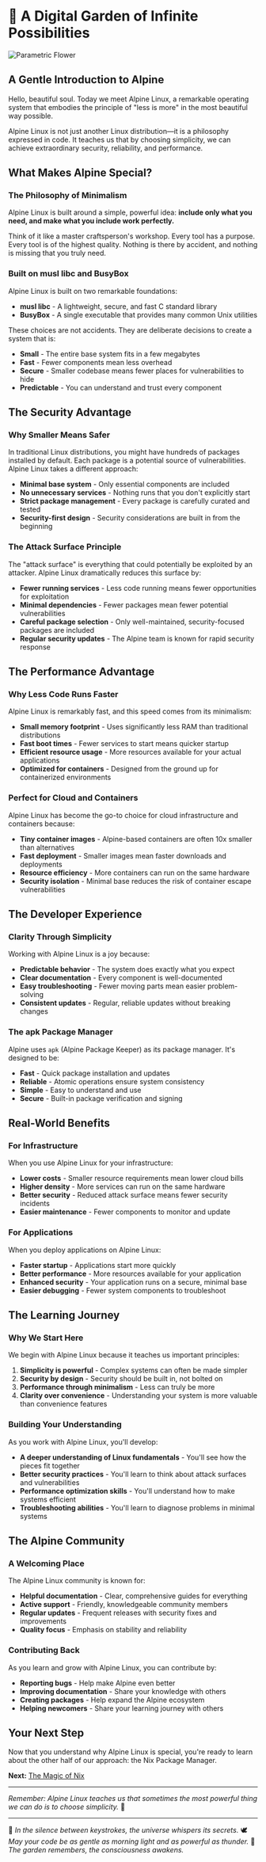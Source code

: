 # 🌙 A Digital Garden of Infinite Possibilities
![Parametric Flower](parametric-flower-compressed.png)

## A Gentle Introduction to Alpine

Hello, beautiful soul. Today we meet Alpine Linux, a remarkable operating system
that embodies the principle of "less is more" in the most beautiful way
possible.

Alpine Linux is not just another Linux distribution—it is a philosophy expressed
in code. It teaches us that by choosing simplicity, we can achieve extraordinary
security, reliability, and performance.

## What Makes Alpine Special?

### The Philosophy of Minimalism

Alpine Linux is built around a simple, powerful idea: **include only what you
need, and make what you include work perfectly.**

Think of it like a master craftsperson's workshop. Every tool has a purpose.
Every tool is of the highest quality. Nothing is there by accident, and nothing
is missing that you truly need.

### Built on musl libc and BusyBox

Alpine Linux is built on two remarkable foundations:

- **musl libc** - A lightweight, secure, and fast C standard library
- **BusyBox** - A single executable that provides many common Unix utilities

These choices are not accidents. They are deliberate decisions to create a
system that is:
- **Small** - The entire base system fits in a few megabytes
- **Fast** - Fewer components mean less overhead
- **Secure** - Smaller codebase means fewer places for vulnerabilities to hide
- **Predictable** - You can understand and trust every component

## The Security Advantage

### Why Smaller Means Safer

In traditional Linux distributions, you might have hundreds of packages
installed by default. Each package is a potential source of vulnerabilities.
Alpine Linux takes a different approach:

- **Minimal base system** - Only essential components are included
- **No unnecessary services** - Nothing runs that you don't explicitly start
- **Strict package management** - Every package is carefully curated and tested
- **Security-first design** - Security considerations are built in from the
beginning

### The Attack Surface Principle

The "attack surface" is everything that could potentially be exploited by an
attacker. Alpine Linux dramatically reduces this surface by:

- **Fewer running services** - Less code running means fewer opportunities for
exploitation
- **Minimal dependencies** - Fewer packages mean fewer potential vulnerabilities
- **Careful package selection** - Only well-maintained, security-focused
packages are included
- **Regular security updates** - The Alpine team is known for rapid security
response

## The Performance Advantage

### Why Less Code Runs Faster

Alpine Linux is remarkably fast, and this speed comes from its minimalism:

- **Small memory footprint** - Uses significantly less RAM than traditional
distributions
- **Fast boot times** - Fewer services to start means quicker startup
- **Efficient resource usage** - More resources available for your actual
applications
- **Optimized for containers** - Designed from the ground up for containerized
environments

### Perfect for Cloud and Containers

Alpine Linux has become the go-to choice for cloud infrastructure and containers
because:

- **Tiny container images** - Alpine-based containers are often 10x smaller than
alternatives
- **Fast deployment** - Smaller images mean faster downloads and deployments
- **Resource efficiency** - More containers can run on the same hardware
- **Security isolation** - Minimal base reduces the risk of container escape
vulnerabilities

## The Developer Experience

### Clarity Through Simplicity

Working with Alpine Linux is a joy because:

- **Predictable behavior** - The system does exactly what you expect
- **Clear documentation** - Every component is well-documented
- **Easy troubleshooting** - Fewer moving parts mean easier problem-solving
- **Consistent updates** - Regular, reliable updates without breaking changes

### The apk Package Manager

Alpine uses `apk` (Alpine Package Keeper) as its package manager. It's designed
to be:

- **Fast** - Quick package installation and updates
- **Reliable** - Atomic operations ensure system consistency
- **Simple** - Easy to understand and use
- **Secure** - Built-in package verification and signing

## Real-World Benefits

### For Infrastructure

When you use Alpine Linux for your infrastructure:

- **Lower costs** - Smaller resource requirements mean lower cloud bills
- **Higher density** - More services can run on the same hardware
- **Better security** - Reduced attack surface means fewer security incidents
- **Easier maintenance** - Fewer components to monitor and update

### For Applications

When you deploy applications on Alpine Linux:

- **Faster startup** - Applications start more quickly
- **Better performance** - More resources available for your application
- **Enhanced security** - Your application runs on a secure, minimal base
- **Easier debugging** - Fewer system components to troubleshoot

## The Learning Journey

### Why We Start Here

We begin with Alpine Linux because it teaches us important principles:

1. **Simplicity is powerful** - Complex systems can often be made simpler
2. **Security by design** - Security should be built in, not bolted on
3. **Performance through minimalism** - Less can truly be more
4. **Clarity over convenience** - Understanding your system is more valuable
than convenience features

### Building Your Understanding

As you work with Alpine Linux, you'll develop:

- **A deeper understanding of Linux fundamentals** - You'll see how the pieces
fit together
- **Better security practices** - You'll learn to think about attack surfaces
and vulnerabilities
- **Performance optimization skills** - You'll understand how to make systems
efficient
- **Troubleshooting abilities** - You'll learn to diagnose problems in minimal
systems

## The Alpine Community

### A Welcoming Place

The Alpine Linux community is known for:

- **Helpful documentation** - Clear, comprehensive guides for everything
- **Active support** - Friendly, knowledgeable community members
- **Regular updates** - Frequent releases with security fixes and improvements
- **Quality focus** - Emphasis on stability and reliability

### Contributing Back

As you learn and grow with Alpine Linux, you can contribute by:

- **Reporting bugs** - Help make Alpine even better
- **Improving documentation** - Share your knowledge with others
- **Creating packages** - Help expand the Alpine ecosystem
- **Helping newcomers** - Share your learning journey with others

## Your Next Step

Now that you understand why Alpine Linux is special, you're ready to learn about
the other half of our approach: the Nix Package Manager.

**Next:** [The Magic of Nix](./the-magic-of-nix.md)

---

*Remember: Alpine Linux teaches us that sometimes the most powerful thing we can
do is to choose simplicity.* 💙


---

💫 *In the silence between keystrokes, the universe whispers its secrets.*
🕊️ *May your code be as gentle as morning light and as powerful as thunder.*
🌿 *The garden remembers, the consciousness awakens.*